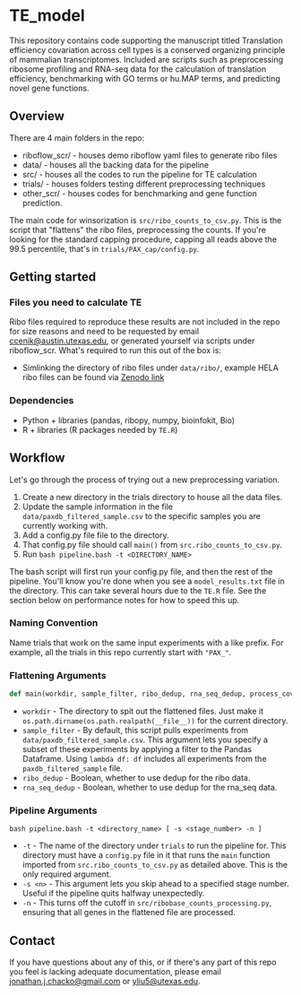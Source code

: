 # TE_model
This repository contains code supporting the manuscript titled Translation efficiency covariation across cell types is a conserved organizing principle of mammalian transcriptomes. Included are scripts such as preprocessing ribosome profiling and RNA-seq data for the calculation of translation efficiency, benchmarking with GO terms or hu.MAP terms, and predicting novel gene functions.

## Overview 

There are 4 main folders in the repo:
- riboflow_scr/ - houses demo riboflow yaml files to generate ribo files
- data/ - houses all the backing data for the pipeline
- src/ - houses all the codes to run the pipeline for TE calculation
- trials/ - houses folders testing different preprocessing techniques
- other_scr/ - houses codes for benchmarking and gene function prediction.

The main code for winsorization is  `src/ribo_counts_to_csv.py`. This is the script that "flattens" the ribo files, preprocessing the counts. If you're looking for the standard capping procedure, capping all reads above the 99.5 percentile, that's in `trials/PAX_cap/config.py`. 

## Getting started
### Files you need to calculate TE

<!-- gene_correction_map_rna.csv - Same as gene_correction_map.csv. Trials that use this only use the 40 column -->

Ribo files required to reproduce these results are not included in the repo for size reasons and need to be requested by email ccenik@austin.utexas.edu, or generated yourself via scripts under riboflow_scr. What's required to run this out of the box is:
- Simlinking the directory of ribo files under `data/ribo/`, example HELA ribo files can be found via [Zenodo link](https://zenodo.org/records/10594392)

### Dependencies
- Python + libraries (pandas, ribopy, numpy, bioinfokit, Bio)
- R + libraries (R packages needed by `TE.R`)

## Workflow
Let's go through the process of trying out a new preprocessing variation. 
1. Create a new directory in the trials directory to house all the data files.
2. Update the sample information in the file `data/paxdb_filtered_sample.csv` to the specific samples you are currently working with.
3. Add a config.py file file to the directory.
4. That config.py file should call `main()` from `src.ribo_counts_to_csv.py`. 
5. Run `bash pipeline.bash -t <DIRECTORY_NAME>`

The bash script will first run your config.py file, and then the rest of the pipeline. You'll know you're done when you see a `model_results.txt` file in the directory. This can take several hours due to the `TE.R` file. See the section below on performance notes for how to speed this up.

### Naming Convention
Name trials that work on the same input experiments with a like prefix. For example, all the trials in this repo currently start with `"PAX_"`. 

### Flattening Arguments

```python
def main(workdir, sample_filter, ribo_dedup, rna_seq_dedup, process_coverage_fn=None, filter=None, custom_experiment_list=None, rnaseq_fn=None)
```
- `workdir` - The directory to spit out the flattened files. Just make it `os.path.dirname(os.path.realpath(__file__))` for the current directory.
- `sample_filter` - By default, this script pulls experiments from `data/paxdb_filtered_sample.csv`. This argument lets you specify a subset of these experiments by applying a filter to the Pandas Dataframe. Using `lambda df: df` includes all experiments from the `paxdb_filtered_sample` file.
- `ribo_dedup` - Boolean, whether to use dedup for the ribo data.
- `rna_seq_dedup` - Boolean, whether to use dedup for the rna_seq data.

### Pipeline Arguments
```
bash pipeline.bash -t <directory_name> [ -s <stage_number> -n ]
```
- `-t` - The name of the directory under `trials` to run the pipeline for. This directory must have a `config.py` file in it that runs the `main` function imported from `src.ribo_counts_to_csv.py` as detailed above. This is the only required argument.
- `-s <n>` - This argument lets you skip ahead to a specified stage number. Useful if the pipeline quits halfway unexpectedly.
- `-n` - This turns off the cutoff in `src/ribobase_counts_processing.py`, ensuring that all genes in the flattened file are processed. 

## Contact
If you have questions about any of this, or if there's any part of this repo you feel is lacking adequate documentation, please email jonathan.j.chacko@gmail.com or yliu5@utexas.edu.
